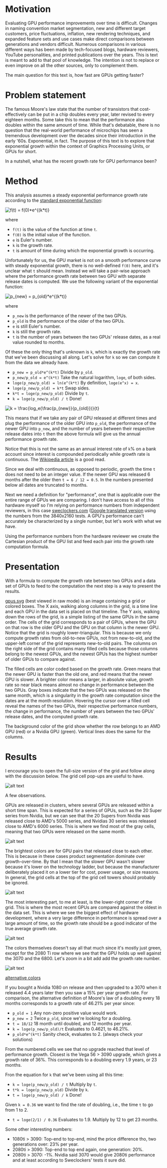 # Motivation

Evaluating GPU performance improvements over time is difficult.
Changes in naming convention market segmentation, new and different target customers, price fluctuations, inflation, new rendering techniques, and expanded feature sets and use cases make direct comparisons between generations and vendors difficult.
Numerous comparisons in various different ways has been made by tech-focused blogs, hardware reviewers, YouTube personalities, and printed publications over the years.
This is text is meant to add to that pool of knowledge.
The intention is not to replace or even improve on all the other sources, only to complement them.

The main question for this text is, how fast are GPUs getting faster?


# Problem statement

The famous Moore's law state that the number of transistors that cost-effectively can be put in a chip doubles every year, later revised to every eighteen months.
Some take this to mean that the performance also doubles within the same amount of time.
While that's debatable, there is no question that the real-world performance of microchips has seen a tremendous development over the decades since their introduction in the early '60s.
Exponential, in fact.
The purpose of this text is to explore that exponential growth within the context of Graphics Processing Units, or GPUs for short.

In a nutshell, what has the recent growth rate for GPU performance been?


# Method

This analysis assumes a steady exponential performance growth rate according to the [standard exponential function](https://en.wikipedia.org/wiki/Exponential_growth#Basic_formula):

<img src="https://latex.codecogs.com/svg.latex?\fn_phv&space;f(t)&space;=&space;f(0)*e^{(k*t)}" title="f(t) = f(0)*e^{(k*t)}" />

where
- `f(t)` is the value of the function at time `t`.
- `f(0)` is the initial value of the function.
- `e` is Euler's number.
- `k` is the growth rate.
- `t` is amount of time during which the exponential growth is occurring.

Unfortunately for us, the GPU market is not on a smooth performance curve with steady exponential growth, there is no well-defined `f(0)` here, and it's unclear what `t` should mean.
Instead we will take a pair-wise approach where the performance growth rate between two GPU with separate release dates is computed.
We use the following variant of the exponential function:

<img src="https://latex.codecogs.com/svg.latex?\fn_phv&space;p_{new}&space;=&space;p_{old}*e^{(k*t)}" title="p_{new} = p_{old}*e^{(k*t)}" />

where
- `p_new` is the performance of the newer of the two GPUs.
- `p_old` is the performance of the older of the two GPUs.
- `e` is still Euler's number.
- `k` is still the growth rate.
- `t` is the number of years between the two GPUs' release dates, as a real value rounded to months.

Of these the only thing that's unknown is `k`, which is exactly the growth rate that we've been discussing all along.
Let's solve for `k` so we can compute it from the data we already have.

-  `p_new = p_old*e^(k*t)`  Divide by `p_old`.
-  `p_new/p_old = e^(k*t)`  Take the natural logarithm, `loge`, of both sides.
-  `loge(p_new/p_old) = ln(e^(k*t)`  By definition, `loge(e^x) = x`.
-  `loge(p_new/p_old) = k*t`  Swap sides.
-  `k*t = loge(p_new/p_old)`  Divide by `t`.
-  `k = loge(p_new/p_old) / t`  Done!

<img src="https://latex.codecogs.com/svg.latex?\fn_phv&space;k&space;=&space;\frac{log_e(\frac{p_{new}}{p_{old}})}{t}" title="k = \frac{log_e(\frac{p_{new}}{p_{old}})}{t}" />

This means that if we take any pair of GPU released at different times and plug the performance of the older GPU into `p_old`, the performance of the newer GPU into `p_new`, and the number of years between their respective release dates into `t` then the above formula will give us the annual performance growth rate.

Notice that this is not the same as an annual interest rate of `k`% on a bank account since interest is compounded periodically while growth rate is continuous.
The [Wikipedia article](https://en.wikipedia.org/wiki/E_%28mathematical_constant%29#Compound_interest) is a good read.

Since we deal with continuous, as opposed to periodic, growth the time `t` does not need to be an integer value.
If the newer GPU was released 6 months after the older then `t = 6 / 12 = 0.5`.
In the numbers presented below all dates are truncated to months.

Next we need a definition for "performance", one that is applicable over the entire range of GPUs we are comparing.
I don't have access to all of this hardware myself so I'm relying on performance numbers from independent reviewers, in this case [sweclockers.com](https://www.sweclockers.com/artikel/18402-sweclockers-prestandaindex-for-grafikkort) ([Google translated version](https://translate.google.com/translate?hl=en&sl=sv&tl=en&u=https%3A%2F%2Fwww.sweclockers.com%2Fartikel%2F18402-sweclockers-prestandaindex-for-grafikkort) using the numbers from the 3840x2160 tests.
A GPU's performance can't accurately be characterized by a single number, but let's work with what we have.

Using the performance numbers from the hardware reviewer we create the Cartesian product of the GPU list and feed each pair into the growth rate computation formula.


# Presentation

With a formula to compute the growth rate between two GPUs and a data set of GPUs to feed to the computation the next step is a way to present the results.

[gpus.svg](./gpus.svg) (best viewed in raw mode) is an image containing a grid or colored boxes.
The X axis, walking along columns in the grid, is a time line and each GPU in the data set is placed on that timeline.
The Y axis, walking down the rows of the grid, is a simple listing of the same GPUs in the same order.
The cells of the grid corresponds to a pair of GPUs, where the GPU on that row is the older GPU and the GPU on that column is the newer GPU.
Notice that the grid is roughly lower-triangular.
This is because we only compute growth rates from old-to-new GPUs, not from new-to-old, and the upper-left corner of the grid represents new-to-old pairs.
The columns on the right side of the grid contains many filled cells because those columns belong to the newest GPUs, and the newest GPUs has the highest number of older GPUs to compare against.

The filled cells are color coded based on the growth rate.
Green means that the newer GPU is faster than the old one, and red means that the newer GPU is slower.
A brighter color means a larger, in absolute value, growth rate so near black means almost no change in performance between the two GPUs.
Gray boxes indicate that the two GPUs was released on the same month, which is a singularity in the growth rate computation since the dates are at the month resolution.
Hovering the cursor over a filled cell reveal the names of the two GPUs, their respective performance numbers, the change in performance, the number of years between the two GPUs' release dates, and the computed growth rate.

The background color of the grid show whether the row belongs to an AMD GPU (red) or a Nvidia GPU (green).
Vertical lines does the same for the columns.


# Results

I encourage you to open the full-size version of the grid and follow along with the discussion below.
The grid cell pop-ups are useful to have.

![alt text](./gpus.svg "The full grid.")

A few observations.

GPUs are released in clusters, where several GPUs are released within a short time span.
This is expected for a series of GPUs, such as the 20 Super series from Nvidia, but we can see that the 20 Supers from Nvidia was released close to AMD's 5000 series, and Nvidias 30 series was released close to AMD's 6000 series.
This is where we find most of the gray cells, meaning that two GPUs were released on the same month.

![alt text](./images/20s_and_5000.png)


The brightest colors are for GPU pairs that released close to each other.
This is because in these cases product segmentation dominate over growth-over-time.
By that I mean that the slower GPU wasn't slower because it's lower on the technology ladder, but because the manufacturer deliberately placed it on a lower tier for cost, power usage, or size reasons.
In general, the grid cells at the top of the grid cell towers should probably be ignored.


![alt text](./images/30_and_6000.png)

The most interesting part, to me at least, is the lower-right corner of the grid.
This is where the most recent GPUs are compared against the oldest in the data set.
This is where we see the biggest effect of hardware development, where a very large difference in performance is spread over a large amount of time, so the growth rate should be a good indicator of the true average growth rate.

![alt text](./images/10_and_vega_and_2080_and_30_and_6000.png)

The colors themselves doesn't say all that much since it's mostly just green, except for the 2080 Ti row where we see that the GPU holds up well against the 3070 and the 6800.
Let's zoom in a bit add add the growth rate number.

![alt text](./images/lower_left_nums.png)

[alternative colors](./images/lower_left_nums_light.png)

If you bought a Nvidia 1080 on release and then upgraded to a 3070 when it released 4.4 years later then you saw a 15% per year growth rate.
For comparison, the alternative definition of Moore's law of a doubling every 18 months corresponds to a growth rate of 46.21% per year since:

- `p_old = 1` Any non-zero positive value would work.
- `p_new = 2` Twice `p_old`, since we're looking for a doubling.
- `t = 18/12` 18 month until doubled, and 12 months per year.
- `k = loge(p_new/p_old)/t` Evaluates to 0.4621, to 46.21%.
- `p_old*e^(k*t)` Sanity check, evaluates to 2. (always check your solutions)

From the numbered cells we see that no upgrade reached that level of performance growth.
Closest is the Vega 56 > 3090 upgrade, which gives a growth rate of 36%.
This corresponds to a doubling every 1.9 years, or 23 months.

Fron the equation for `k` that we've been using all this time:

- `k = loge(p_new/p_old) / t` Multiply by `t`.
- `t*k = loge(p_new/p_old)` Divide by `k`.
- `t = loge(p_new/p_old) / k` Done!

Given `k = 0.36` we want to find the rate of doubling, i.e., the time `t` to go from 1 to 2.

- `t = loge(2/1) / 0.36` Evaluates to 1.9. Multiply by 12 to get 23 months.

Some other interesting numbers:

- 1080ti > 3090: Top-end to top-end, mind the price difference tho, two generations over: 23% per year.
- 2080ti > 3090: Top-end to top end again, one generation: 20%.
- 2080ti > 3070: -1%. Nvidia said 3070 would give 2080ti performance and at least according to Sweclockers' tests it sure did.

